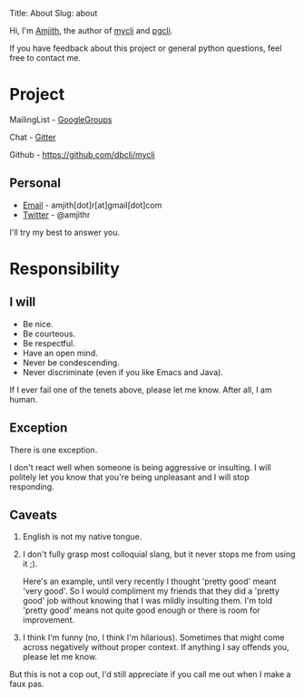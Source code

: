 Title: About
Slug: about

Hi, I'm [Amjith](http://blog.amjith.com), the author of
[mycli](http://mycli.net) and [pgcli](http://pgcli.com). 

If you have feedback about this project or general python questions, feel free
to contact me. 

Project
=======

MailingList - [GoogleGroups](https://groups.google.com/forum/#!forum/mycli-users)

Chat - [Gitter](https://gitter.im/dbcli/mycli)

Github - <https://github.com/dbcli/mycli>

Personal
---------

* [Email](mailto:amjith[dot]r[at]gmail[dot]com) - amjith[dot]r[at]gmail[dot]com
* [Twitter](https://twitter.com/amjithr) - @amjithr

I'll try my best to answer you.

Responsibility
==============

I will
------

* Be nice.
* Be courteous.
* Be respectful.
* Have an open mind.
* Never be condescending.
* Never discriminate (even if you like Emacs and Java).

If I ever fail one of the tenets above, please let me know. After all, I am
human.

Exception
---------

There is one exception. 

I don't react well when someone is being aggressive or insulting. I will
politely let you know that you're being unpleasant and I will stop responding.

Caveats
-------

1. English is not my native tongue. 

2. I don't fully grasp most colloquial slang, but it never stops me from using
   it ;).  
   
   Here's an example, until very recently I thought 'pretty good' meant 'very
   good'. So I would compliment my friends that they did a 'pretty good' job
   without knowing that I was mildly insulting them. I'm told 'pretty good'
   means not quite good enough or there is room for improvement.

3. I think I'm funny (no, I think I'm hilarious). Sometimes that might come
   across negatively without proper context. If anything I say offends you,
   please let me know.

But this is not a cop out, I'd still appreciate if you call me out when I make
a faux pas. 
